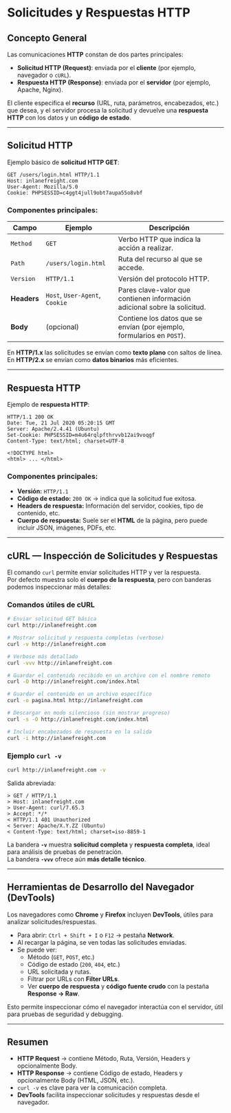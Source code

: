 #  Solicitudes y Respuestas HTTP

##  Concepto General
Las comunicaciones **HTTP** constan de dos partes principales:
- **Solicitud HTTP (Request)**: enviada por el **cliente** (por ejemplo, navegador o `cURL`).
- **Respuesta HTTP (Response)**: enviada por el **servidor** (por ejemplo, Apache, Nginx).

El cliente especifica el **recurso** (URL, ruta, parámetros, encabezados, etc.) que desea, y el servidor procesa la solicitud y devuelve una **respuesta HTTP** con los datos y un **código de estado**.

---

##  Solicitud HTTP
Ejemplo básico de **solicitud HTTP GET**:

```
GET /users/login.html HTTP/1.1
Host: inlanefreight.com
User-Agent: Mozilla/5.0
Cookie: PHPSESSID=c4ggt4jull9obt7aupa55o8vbf
```

### Componentes principales:
| **Campo**  | **Ejemplo**                     | **Descripción**                               |
|------------|----------------------------------|-----------------------------------------------|
| `Method`   | `GET`                             | Verbo HTTP que indica la acción a realizar.   |
| `Path`     | `/users/login.html`               | Ruta del recurso al que se accede.            |
| `Version`  | `HTTP/1.1`                         | Versión del protocolo HTTP.                   |
| **Headers**| `Host`, `User-Agent`, `Cookie`    | Pares clave-valor que contienen información adicional sobre la solicitud. |
| **Body**   | (opcional)                        | Contiene los datos que se envían (por ejemplo, formularios en `POST`).      |

 En **HTTP/1.x** las solicitudes se envían como **texto plano** con saltos de línea.
En **HTTP/2.x** se envían como **datos binarios** más eficientes.

---

##  Respuesta HTTP
Ejemplo de **respuesta HTTP**:

```
HTTP/1.1 200 OK
Date: Tue, 21 Jul 2020 05:20:15 GMT
Server: Apache/2.4.41 (Ubuntu)
Set-Cookie: PHPSESSID=m4u64rqlpfthrvvb12ai9voqgf
Content-Type: text/html; charset=UTF-8

<!DOCTYPE html>
<html> ... </html>
```

###  Componentes principales:
- **Versión:** `HTTP/1.1`
- **Código de estado:** `200 OK` → indica que la solicitud fue exitosa.
- **Headers de respuesta:** Información del servidor, cookies, tipo de contenido, etc.
- **Cuerpo de respuesta:** Suele ser el **HTML** de la página, pero puede incluir JSON, imágenes, PDFs, etc.

---

##  cURL — Inspección de Solicitudes y Respuestas

El comando `curl` permite enviar solicitudes HTTP y ver la respuesta.  
Por defecto muestra solo el **cuerpo de la respuesta**, pero con banderas podemos inspeccionar más detalles:

###  Comandos útiles de cURL
```bash
# Enviar solicitud GET básica
curl http://inlanefreight.com

# Mostrar solicitud y respuesta completas (verbose)
curl -v http://inlanefreight.com

# Verbose más detallado
curl -vvv http://inlanefreight.com

# Guardar el contenido recibido en un archivo con el nombre remoto
curl -O http://inlanefreight.com/index.html

# Guardar el contenido en un archivo específico
curl -o pagina.html http://inlanefreight.com

# Descargar en modo silencioso (sin mostrar progreso)
curl -s -O http://inlanefreight.com/index.html

# Incluir encabezados de respuesta en la salida
curl -i http://inlanefreight.com
```

###  Ejemplo `curl -v`
```bash
curl http://inlanefreight.com -v
```
Salida abreviada:
```
> GET / HTTP/1.1
> Host: inlanefreight.com
> User-Agent: curl/7.65.3
> Accept: */*
< HTTP/1.1 401 Unauthorized
< Server: Apache/X.Y.ZZ (Ubuntu)
< Content-Type: text/html; charset=iso-8859-1
```

 La bandera **`-v`** muestra **solicitud completa** y **respuesta completa**, ideal para análisis de pruebas de penetración.  
 La bandera **`-vvv`** ofrece aún **más detalle técnico**.

---

##  Herramientas de Desarrollo del Navegador (DevTools)
Los navegadores como **Chrome** y **Firefox** incluyen **DevTools**, útiles para analizar solicitudes/respuestas.

- Para abrir: `Ctrl + Shift + I` o `F12` → pestaña **Network**.
- Al recargar la página, se ven todas las solicitudes enviadas.
- Se puede ver:
  - Método (`GET`, `POST`, etc.)
  - Código de estado (`200`, `404`, etc.)
  - URL solicitada y rutas.
  - Filtrar por URLs con **Filter URLs**.
  - Ver **cuerpo de respuesta** y **código fuente crudo** con la pestaña **Response → Raw**.

 Esto permite inspeccionar cómo el navegador interactúa con el servidor, útil para pruebas de seguridad y debugging.

---

##  Resumen
- **HTTP Request** → contiene Método, Ruta, Versión, Headers y opcionalmente Body.
- **HTTP Response** → contiene Código de estado, Headers y opcionalmente Body (HTML, JSON, etc.).
- `curl -v` es clave para ver la comunicación completa.
- **DevTools** facilita inspeccionar solicitudes y respuestas desde el navegador.

